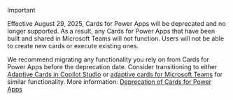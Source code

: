 > [!IMPORTANT] 
> Effective August 29, 2025, Cards for Power Apps will be deprecated and no longer supported. As a result, any Cards for Power Apps that have been built and shared in Microsoft Teams will not function. Users will not be able to create new cards or execute existing ones.
> 
>We recommend migrating any functionality you rely on from Cards for Power Apps before the deprecation date. Consider transitioning to either [Adaptive Cards in Copilot Studio](/microsoft-copilot-studio/guidance/adaptive-cards-overview) or [adaptive cards for Microsoft Teams](/power-automate/overview-adaptive-cards) for similar functionality. More information: [ Deprecation of Cards for Power Apps](/power-platform/important-changes-coming#deprecation-of-cards-for-power-apps)